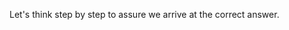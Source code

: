 <!-- The OG LLM smarter-upper: think step by step -->
<!--    :PROPERTIES: -->
<!--    :image:    img/step-by-step-etherial-ai-1.jpeg-crop-4-3.png -->
<!--    :END: -->
<!--    Think about combining this or CoT etc in any tasks that require more rigorous thinking -->
<!--    #+description: the classic LLM smarter-upper -->
<!--    #+name: step-by-step -->

Let's think step by step to assure we arrive at the correct answer.
